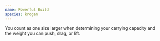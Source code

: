 ```yaml
---
name: Powerful Build
species: krogan
---
```

You count as one size larger when determining your carrying capacity and the weight you can push, drag, or lift.
